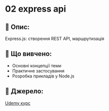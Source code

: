 # 02 express api

## 📌 Опис:
Express.js: створення REST API, маршрутизація

## 🧠 Що вивчено:
- Основні концепції теми
- Практичне застосування
- Розробка прикладів у Node.js

## 📎 Джерело:
[Udemy курс](https://www.udemy.com/course/nodejs-express-mongodb-bootcamp/)
